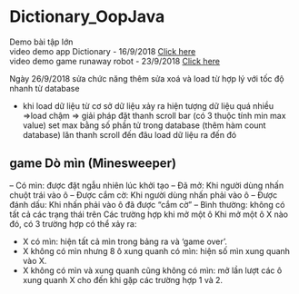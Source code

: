 # Dictionary_OopJava
Demo bài tập lớn </br>
video demo app Dictionary - 16/9/2018 <a href="https://youtu.be/QikSkKiKPYo">Click here</a></br>
video demo game runaway robot - 23/9/2018 <a href="https://youtu.be/N1iF3Z4SXVU">Click here</a></br>

Ngày 26/9/2018 sửa chức năng thêm sửa xoá và load từ hợp lý với tốc độ nhanh từ database
- khi load dữ liệu từ cơ sở dữ liệu xảy ra hiện tượng dữ liệu quá nhiều =>load chậm => giải pháp đặt thanh scroll bar (có 3 thuộc tính min max value) set max bằng số phần tử trong database (thêm hàm count database) lăn thanh scroll đến đâu load dữ liệu ra đến đó
## game Dò mìn (Minesweeper)
–   Có mìn: được đặt ngẫu nhiên lúc khởi tạo
–   Đã mở: Khi người dùng nhấn chuột trái vào ô
–   Được cắm cờ: Khi người dùng nhấn phải vào ô
–   Được đánh dấu: Khi nhấn phải vào ô đã được “cắm cờ”
–   Bình thường: không có tất cả các trạng thái trên
Các trường hợp khi mở một ô
Khi mở một ô X nào đó, có 3 trường hợp có thể xảy ra:
-   X có mìn: hiện tất cả mìn trong bảng ra và ‘game over’.
-   X không có mìn nhưng 8 ô xung quanh có mìn: hiện số mìn xung quanh vào X.
-   X không có mìn và xung quanh cũng không có mìn: mở lần lượt các ô xung quanh X cho đến khi gặp các trường hợp 1 và 2.
